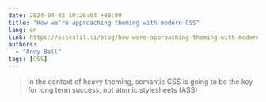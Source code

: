 ```yaml
---
date: 2024-04-02 10:26:04 +00:00
title: "How we’re approaching theming with modern CSS"
lang: en
link: https://piccalil.li/blog/how-were-approaching-theming-with-modern-css/
authors:
  - "Andy Bell"
tags: [CSS]
---
```


> in the context of heavy theming, semantic CSS is going to be the key for long term success, not atomic stylesheets (ASS)
